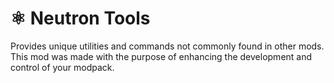 # ⚛️ Neutron Tools

Provides unique utilities and commands not commonly found in other mods. This mod was made with the purpose of enhancing the development and control of your modpack.
